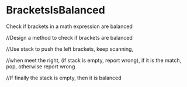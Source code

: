 # BracketsIsBalanced
Check if brackets in a math expression are balanced

//Design a method to check if brackets are balanced

//Use stack to push the left brackets, keep scanning, 

//when meet the right, (if stack is empty, report wrong), if it is the match, pop, otherwise report wrong

//If finally the stack is empty, then it is balanced
